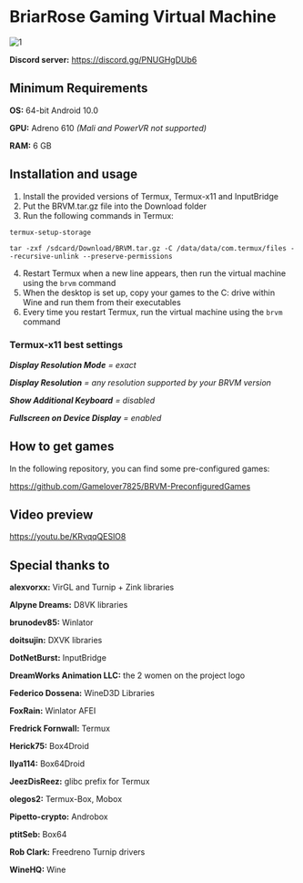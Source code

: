 # BriarRose Gaming Virtual Machine
![1](https://github.com/Gamelover7825/BRVM/assets/44730743/99e5da16-9d12-4d04-9473-4d3393e98482)

**Discord server:** https://discord.gg/PNUGHgDUb6

## Minimum Requirements
**OS:** 64-bit Android 10.0

**GPU:** Adreno 610 _(Mali and PowerVR not supported)_

**RAM:** 6 GB

## Installation and usage
1. Install the provided versions of Termux, Termux-x11 and InputBridge
2. Put the BRVM.tar.gz file into the Download folder
3. Run the following commands in Termux:
```
termux-setup-storage
```
```
tar -zxf /sdcard/Download/BRVM.tar.gz -C /data/data/com.termux/files --recursive-unlink --preserve-permissions
```
4. Restart Termux when a new line appears, then run the virtual machine using the `brvm` command
5. When the desktop is set up, copy your games to the C: drive within Wine and run them from their executables
6. Every time you restart Termux, run the virtual machine using the `brvm` command

### Termux-x11 best settings

***Display Resolution Mode** = exact*

***Display Resolution** = any resolution supported by your BRVM version*

***Show Additional Keyboard** = disabled*

***Fullscreen on Device Display** = enabled* 


## How to get games

In the following repository, you can find some pre-configured games:

https://github.com/Gamelover7825/BRVM-PreconfiguredGames


## Video preview

https://youtu.be/KRvqqQESlO8


## Special thanks to

**alexvorxx:** VirGL and Turnip + Zink libraries

**Alpyne Dreams:** D8VK libraries

**brunodev85:** Winlator

**doitsujin:** DXVK libraries

**DotNetBurst:** InputBridge

**DreamWorks Animation LLC:** the 2 women on the project logo

**Federico Dossena:** WineD3D Libraries

**FoxRain:** Winlator AFEI

**Fredrick Fornwall:** Termux

**Herick75:** Box4Droid

**Ilya114:** Box64Droid

**JeezDisReez:** glibc prefix for Termux

**olegos2:** Termux-Box, Mobox

**Pipetto-crypto:** Androbox

**ptitSeb:** Box64

**Rob Clark:** Freedreno Turnip drivers

**WineHQ:** Wine
